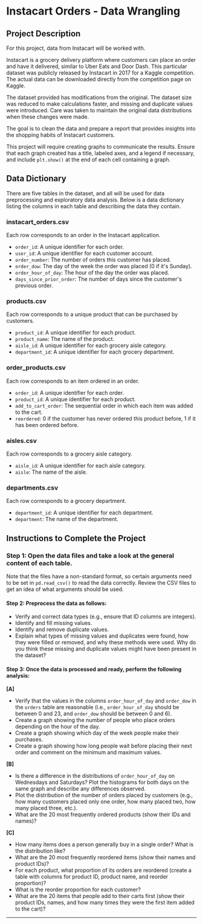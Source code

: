 # Instacart Orders  -  Data Wrangling

## Project Description

For this project, data from Instacart will be worked with.

Instacart is a grocery delivery platform where customers can place an order and have it delivered, similar to Uber Eats and Door Dash. This particular dataset was publicly released by Instacart in 2017 for a Kaggle competition. The actual data can be downloaded directly from the competition page on Kaggle.

The dataset provided has modifications from the original. The dataset size was reduced to make calculations faster, and missing and duplicate values were introduced. Care was taken to maintain the original data distributions when these changes were made.

The goal is to clean the data and prepare a report that provides insights into the shopping habits of Instacart customers.

This project will require creating graphs to communicate the results. Ensure that each graph created has a title, labeled axes, and a legend if necessary, and include `plt.show()` at the end of each cell containing a graph.

## Data Dictionary

There are five tables in the dataset, and all will be used for data preprocessing and exploratory data analysis. Below is a data dictionary listing the columns in each table and describing the data they contain.

### instacart_orders.csv
Each row corresponds to an order in the Instacart application.

- `order_id`: A unique identifier for each order.
- `user_id`: A unique identifier for each customer account.
- `order_number`: The number of orders this customer has placed.
- `order_dow`: The day of the week the order was placed (0 if it's Sunday).
- `order_hour_of_day`: The hour of the day the order was placed.
- `days_since_prior_order`: The number of days since the customer's previous order.

### products.csv
Each row corresponds to a unique product that can be purchased by customers.

- `product_id`: A unique identifier for each product.
- `product_name`: The name of the product.
- `aisle_id`: A unique identifier for each grocery aisle category.
- `department_id`: A unique identifier for each grocery department.

### order_products.csv
Each row corresponds to an item ordered in an order.

- `order_id`: A unique identifier for each order.
- `product_id`: A unique identifier for each product.
- `add_to_cart_order`: The sequential order in which each item was added to the cart.
- `reordered`: 0 if the customer has never ordered this product before, 1 if it has been ordered before.

### aisles.csv
Each row corresponds to a grocery aisle category.

- `aisle_id`: A unique identifier for each aisle category.
- `aisle`: The name of the aisle.

### departments.csv
Each row corresponds to a grocery department.

- `department_id`: A unique identifier for each department.
- `department`: The name of the department.

## Instructions to Complete the Project

### Step 1: Open the data files and take a look at the general content of each table.

Note that the files have a non-standard format, so certain arguments need to be set in `pd.read_csv()` to read the data correctly. Review the CSV files to get an idea of what arguments should be used.


#### Step 2: Preprocess the data as follows:

- Verify and correct data types (e.g., ensure that ID columns are integers).
- Identify and fill missing values.
- Identify and remove duplicate values.
- Explain what types of missing values and duplicates were found, how they were filled or removed, and why these methods were used. Why do you think these missing and duplicate values might have been present in the dataset?

#### Step 3: Once the data is processed and ready, perform the following analysis:

**[A]** 

- Verify that the values in the columns `order_hour_of_day` and `order_dow` in the `orders` table are reasonable (i.e., `order_hour_of_day` should be between 0 and 23, and `order_dow` should be between 0 and 6).
- Create a graph showing the number of people who place orders depending on the hour of the day.
- Create a graph showing which day of the week people make their purchases.
- Create a graph showing how long people wait before placing their next order and comment on the minimum and maximum values.

**[B]** 

- Is there a difference in the distributions of `order_hour_of_day` on Wednesdays and Saturdays? Plot the histograms for both days on the same graph and describe any differences observed.
- Plot the distribution of the number of orders placed by customers (e.g., how many customers placed only one order, how many placed two, how many placed three, etc.).
- What are the 20 most frequently ordered products (show their IDs and names)?

**[C]** 

- How many items does a person generally buy in a single order? What is the distribution like?
- What are the 20 most frequently reordered items (show their names and product IDs)?
- For each product, what proportion of its orders are reordered (create a table with columns for product ID, product name, and reorder proportion)?
- What is the reorder proportion for each customer?
- What are the 20 items that people add to their carts first (show their product IDs, names, and how many times they were the first item added to the cart)?

---